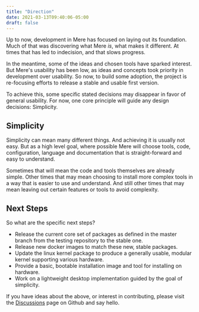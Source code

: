 ```yaml
---
title: "Direction"
date: 2021-03-13T09:40:06-05:00
draft: false
---
```


Up to now, development in Mere has focused on laying out its foundation.
Much of that was discovering what Mere _is_, what makes it different. At times
that has led to indecision, and that slows progress.

In the meantime, some of the ideas and chosen tools have sparked interest. But
Mere's usability has been low, as ideas and concepts took priority in
development over usability. So now, to build some adoption, the project is
re-focusing efforts to release a stable and usable first version.

To achieve this, some specific stated decisions may disappear in favor of
general usability. For now, one core principle will guide any design decisions:
Simplicity.

## Simplicity

Simplicity can mean many different things. And achieving it is usually not easy.
But as a high level goal, where possible Mere will choose tools, code,
configuration, language and documentation that is straight-forward and easy to
understand.

Sometimes that will mean the code and tools themselves are already simple. Other
times that may mean choosing to install more complex tools in a way that is
easier to use and understand. And still other times that may mean leaving out
certain features or tools to avoid complexity.

## Next Steps

So what are the specific next steps?

- Release the current core set of packages as defined in the master branch
  from the testing repository to the stable one.
- Release new docker images to match these new, stable packages.
- Update the linux kernel package to produce a generally usable, modular kernel
  supporting various hardware.
- Provide a basic, bootable installation image and tool for installing on
  hardware.
- Work on a lightweight desktop implementation guided by the goal of simplicity.

If you have ideas about the above, or interest in contributing, please visit the
[Discussions](https://github.com/jhuntwork/merelinux/discussions/58) page on
Github and say hello.
